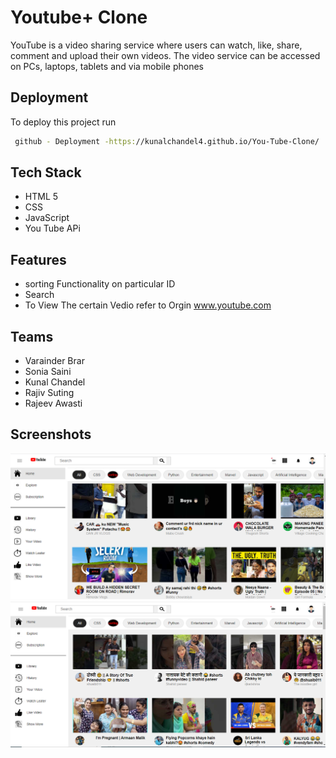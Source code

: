 
# Youtube+ Clone

YouTube is a video sharing service where users can watch, like, share, comment and upload their own videos. The video service can be accessed on PCs, laptops, tablets and via mobile phones

## Deployment

To deploy this project run

```bash
 github - Deployment -https://kunalchandel4.github.io/You-Tube-Clone/
```


## Tech Stack

- HTML 5
- CSS 
- JavaScript
- You Tube APi




## Features
- sorting Functionality on particular ID
- Search
- To View The certain Vedio refer to Orgin www.youtube.com


## Teams
- Varainder Brar 
- Sonia Saini
- Kunal Chandel
- Rajiv Suting
- Rajeev Awasti 
## Screenshots

![App Screenshot](Images/youtube1.png)
![App Screenshot](Images/You-tube.png)
